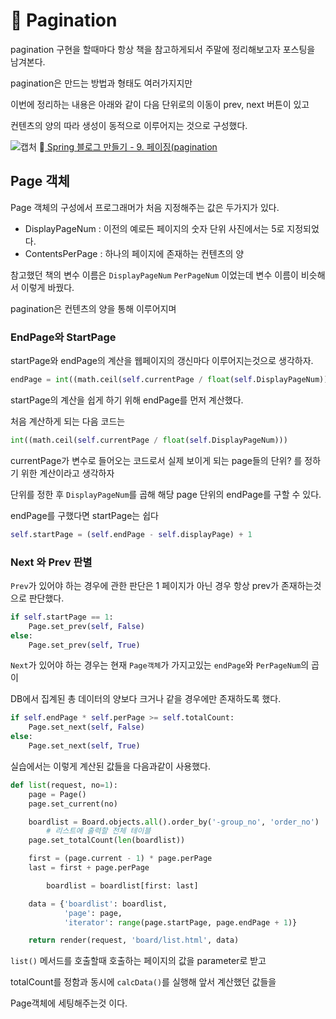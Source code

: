 # 📖 Pagination

pagination 구현을 할때마다 항상 책을 참고하게되서 주말에 정리해보고자 포스팅을 남겨본다.

pagination은 만드는 방법과 형태도 여러가지지만

이번에 정리하는 내용은 아래와 같이 다음 단위로의 이동이 prev, next 버튼이 있고

컨텐츠의 양의 따라 생성이 동적으로 이루어지는 것으로 구성했다.

![캡처](https://t1.daumcdn.net/cfile/tistory/9949DA3A5C67878318)
 🔖[ Spring 블로그 만들기 - 9. 페이징(pagination](https://freehoon.tistory.com/112)


## Page 객체

Page 객체의 구성에서 프로그래머가 처음 지정해주는 값은 두가지가 있다.

- DisplayPageNum : 이전의 예로든 페이지의 숫자 단위 사진에서는 5로 지정되었다.
- ContentsPerPage : 하나의 페이지에 존재하는 컨텐츠의 양

참고했던 책의 변수 이름은 `DisplayPageNum` `PerPageNum` 이었는데 변수 이름이 비슷해서 이렇게 바꿨다.

pagination은 컨텐츠의 양을 통해 이루어지며

### EndPage와 StartPage

startPage와 endPage의 계산을 웹페이지의 갱신마다 이루어지는것으로 생각하자.

```python
endPage = int((math.ceil(self.currentPage / float(self.DisplayPageNum))) * self.DisplayPageNum)
```

startPage의 계산을 쉽게 하기 위해 endPage를 먼저 계산했다.

처음 계산하게 되는 다음 코드는

```python
int((math.ceil(self.currentPage / float(self.DisplayPageNum)))
```

currentPage가 변수로 들어오는 코드로서 실제 보이게 되는 page들의 단위? 를 정하기 위한 계산이라고 생각하자

단위를 정한 후 `DisplayPageNum`를 곱해 해당 page 단위의 endPage를 구할 수 있다.

endPage를 구했다면 startPage는 쉽다

```python
self.startPage = (self.endPage - self.displayPage) + 1
```

### Next 와 Prev 판별

`Prev`가 있어야 하는 경우에 관한 판단은 1 페이지가 아닌 경우 항상 prev가 존재하는것으로 판단했다.
```python
if self.startPage == 1:
	Page.set_prev(self, False)
else:
	Page.set_prev(self, True)
```

`Next`가 있어야 하는 경우는 현재 `Page객체`가 가지고있는 `endPage`와 `PerPageNum`의 곱이

DB에서 집계된 총 데이터의 양보다 크거나 같을 경우에만 존재하도록 했다.


```python
if self.endPage * self.perPage >= self.totalCount:
	Page.set_next(self, False)
else:
	Page.set_next(self, True)
```

실습에서는 이렇게 계산된 값들을 다음과같이 사용했다.

```python
def list(request, no=1):
    page = Page()
    page.set_current(no)

    boardlist = Board.objects.all().order_by('-group_no', 'order_no')
		# 리스트에 출력할 전체 테이블
    page.set_totalCount(len(boardlist))

    first = (page.current - 1) * page.perPage
    last = first + page.perPage

		boardlist = boardlist[first: last]

    data = {'boardlist': boardlist,
            'page': page,
            'iterator': range(page.startPage, page.endPage + 1)}

    return render(request, 'board/list.html', data)
```

`list()` 메서드를 호출할때 호출하는 페이지의 값을 parameter로 받고

totalCount를 정함과 동시에 `calcData()`를 실행해 앞서 계산했던 값들을

Page객체에 세팅해주는것 이다.
